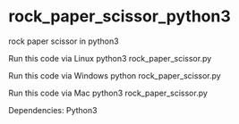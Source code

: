 # rock_paper_scissor_python3
rock paper scissor in python3

Run this code via Linux
python3 rock_paper_scissor.py

Run this code via Windows
python rock_paper_scissor.py

Run this code via Mac
python3 rock_paper_scissor.py

Dependencies:
Python3 
